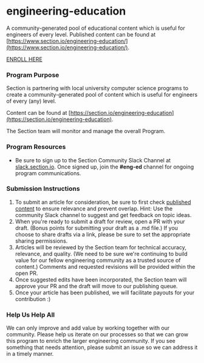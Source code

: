 # engineering-education
A community-generated pool of educational content which is useful for engineers of every level. Published content can be found at [https://www.section.io/engineering-education/](https://www.section.io/engineering-education/).

[ENROLL HERE](https://docs.google.com/forms/d/e/1FAIpQLSfTbj3kqvEJEb5RLjqJurfbHa8ckzQx0CjRzaizblue9ZOK5A/viewform?usp=sf_link)

### Program Purpose
Section is partnering with local university computer science programs to create a community-generated pool of content which is useful for engineers of every (any) level.

Content can be found at [https://section.io/engineering-education](https://section.io/engineering-education).

The Section team will monitor and manage the overall Program.

### Program Resources
- Be sure to sign up to the Section Community Slack Channel at [slack.section.io](https://slack.section.io/). Once signed up, join the **#eng-ed** channel for ongoing program communications.

### Submission Instructions
1. To submit an article for consideration, be sure to first check [published content](https://www.section.io/engineering-education/) to ensure relevance and prevent overlap. Hint: Use the community Slack channel to suggest and get feedback on topic ideas.
2. When you're ready to submit a draft for review, open a PR with your draft. (Bonus points for submitting your draft as a .md file.) If you choose to share drafts via a link, please be sure to set the appropriate sharing permissions.
3. Articles will be reviewed by the Section team for technical accuracy, relevance, and quality. (We need to be sure we're continuing to build value for our fellow engineering community as a trusted source of content.) Comments and requested revisions will be provided within the open PR.
4. Once suggested edits have been incorporated, the Section team will approve your PR and the draft will move to our publishing queue.
5. Once your article has been published, we will facilitate payouts for your contribution :)

### Help Us Help All
We can only improve and add value by working together with our community. Please help us iterate on our processes so that we can grow this program to enrich the larger engineering community. If you see something that needs attention, please submit an issue so we can address it in a timely manner.
